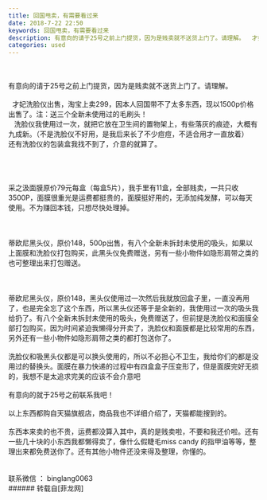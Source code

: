 ```yaml
---
title: 回国甩卖，有需要看过来
date: 2018-7-22 22:50
keywords: 回国甩卖，有需要看过来
description: 有意向的请于25号之前上门提货，因为是贱卖就不送货上门了。请理解。  才妃洗脸仪出售，淘宝上卖299，因本人回国带不了太多东西，现以1500p价格出售了。注：送三个全新未使用过的毛刷头！   洗脸仪我使用过一次，就把它放在卫生间的置物架上，有些落灰的痕迹，大概有九成新。（不是洗脸仪不好用，是我后来长了不少痘痘，不适合用才一直放着）还有洗脸仪的包装盒我找不到了，介意的就算了。采之汲面膜原价79元每盒（每盒5片），我手里有11盒，全部贱卖，一共只收3500P，面膜很重光是运费都挺贵的，面膜挺好用的，无添加纯发酵，可以每天使用。不为赚回本钱，只想尽快处理掉。蒂欧尼黑头仪，原价148，500p出售，有八个全新未拆封未使用的吸头，如果以上面膜和洗脸仪打包购买，此黑头仪免费赠送，另有一些小物件如隐形肩带之类的也可整理出来打包赠送。蒂欧尼黑头仪，原价148，黑头仪使用过一次然后我就放回盒子里，一直没再用了，也是完全忘了这个东西，所以黑头仪还等于是全新的，我使用过一次的吸头我给扔了。有八个全新未拆封未使用的吸头，免费赠送了，但前提是洗脸仪和面膜全部打包购买，因为时间紧迫我懒得分开卖了，洗脸仪和面膜都是比较常用的东西，另外还有一些小物件如隐形肩带之类的都打包送你了。洗脸仪和吸黑头仪都是可以换头使用的，所以不必担心不卫生，我给你们的都是没用过的替换头。面膜在暴力快递的过程中有四盒盒子压变形了，但是面膜完好无损的，我想不是太追求完美的应该不会介意吧有意向的就于25号之前联系我吧！以上东西都购自天猫旗舰店，商品我也不详细介绍了，天猫都能搜到的。东西本来卖的也不贵，运费都没算入其中，真的是贱卖啦，不要和我还价啦。还有一些几十块的小东西我都懒得卖了，像什么假睫毛miss candy 的指甲油等等，整理出来都免费送你了。还有其他小物件还没来得及整理，你懂的。联系微信 ： binglang0063 
categories: used
---
```

<td class="t_f" id="postmessage_1539641">

<br/>
<br/>
有意向的请于25号之前上门提货，因为是贱卖就不送货上门了。请理解。<br/>
<br/>
  才妃洗脸仪出售，淘宝上卖299，因本人回国带不了太多东西，现以1500p价格出售了。注：送三个全新未使用过的毛刷头！<br/>
   洗脸仪我使用过一次，就把它放在卫生间的置物架上，有些落灰的痕迹，大概有九成新。（不是洗脸仪不好用，是我后来长了不少痘痘，不适合用才一直放着）<br/>
还有洗脸仪的包装盒我找不到了，介意的就算了。<br/>
<br/>
<img alt="" border="0" class="zoom" data-cf-modified-9dc2f4bb5a10ed09f55e49d2-="" file="http://www.flw.ph/data/appbyme/upload/image/201807/22/Q4Bdr2eO4HPi.jpg" id="aimg_HVMwP" lazyloadthumb="1" onclick="" onmouseover="" src="http://www.flw.ph/data/appbyme/upload/image/201807/22/Q4Bdr2eO4HPi.jpg"/><br/>
<img alt="" border="0" class="zoom" data-cf-modified-9dc2f4bb5a10ed09f55e49d2-="" file="http://www.flw.ph/data/appbyme/upload/image/201807/22/m70cOJKlL5Gq.jpg" id="aimg_bPlqF" lazyloadthumb="1" onclick="" onmouseover="" src="http://www.flw.ph/data/appbyme/upload/image/201807/22/m70cOJKlL5Gq.jpg"/><br/>
<br/>
<br/>
<br/>
采之汲面膜原价79元每盒（每盒5片），我手里有11盒，全部贱卖，一共只收3500P，面膜很重光是运费都挺贵的，面膜挺好用的，无添加纯发酵，可以每天使用。不为赚回本钱，只想尽快处理掉。<br/>
<br/>
<img alt="" border="0" class="zoom" data-cf-modified-9dc2f4bb5a10ed09f55e49d2-="" file="http://www.flw.ph/data/appbyme/upload/image/201807/22/yhv3wgy9h20R.jpg" id="aimg_UkqZV" lazyloadthumb="1" onclick="" onmouseover="" src="http://www.flw.ph/data/appbyme/upload/image/201807/22/yhv3wgy9h20R.jpg"/><br/>
<br/>
<br/>
蒂欧尼黑头仪，原价148，500p出售，有八个全新未拆封未使用的吸头，如果以上面膜和洗脸仪打包购买，此黑头仪免费赠送，另有一些小物件如隐形肩带之类的也可整理出来打包赠送。<br/>
<br/>
<img alt="" border="0" class="zoom" data-cf-modified-9dc2f4bb5a10ed09f55e49d2-="" file="http://www.flw.ph/data/appbyme/upload/image/201807/22/5xgTM9Qr2GQR.jpg" id="aimg_Wh1ms" lazyloadthumb="1" onclick="" onmouseover="" src="http://www.flw.ph/data/appbyme/upload/image/201807/22/5xgTM9Qr2GQR.jpg"/><br/>
<br/>
<br/>
蒂欧尼黑头仪，原价148，黑头仪使用过一次然后我就放回盒子里，一直没再用了，也是完全忘了这个东西，所以黑头仪还等于是全新的，我使用过一次的吸头我给扔了。有八个全新未拆封未使用的吸头，免费赠送了，但前提是洗脸仪和面膜全部打包购买，因为时间紧迫我懒得分开卖了，洗脸仪和面膜都是比较常用的东西，另外还有一些小物件如隐形肩带之类的都打包送你了。<br/>
<br/>
洗脸仪和吸黑头仪都是可以换头使用的，所以不必担心不卫生，我给你们的都是没用过的替换头。面膜在暴力快递的过程中有四盒盒子压变形了，但是面膜完好无损的，我想不是太追求完美的应该不会介意吧<br/>
<br/>
有意向的就于25号之前联系我吧！<br/>
<br/>
以上东西都购自天猫旗舰店，商品我也不详细介绍了，天猫都能搜到的。<br/>
<br/>
东西本来卖的也不贵，运费都没算入其中，真的是贱卖啦，不要和我还价啦。还有一些几十块的小东西我都懒得卖了，像什么假睫毛miss candy 的指甲油等等，整理出来都免费送你了。还有其他小物件还没来得及整理，你懂的。<br/>
<br/>
<br/>
联系微信 ： binglang0063 <br/>
</td>
###### 转载自[菲龙网]